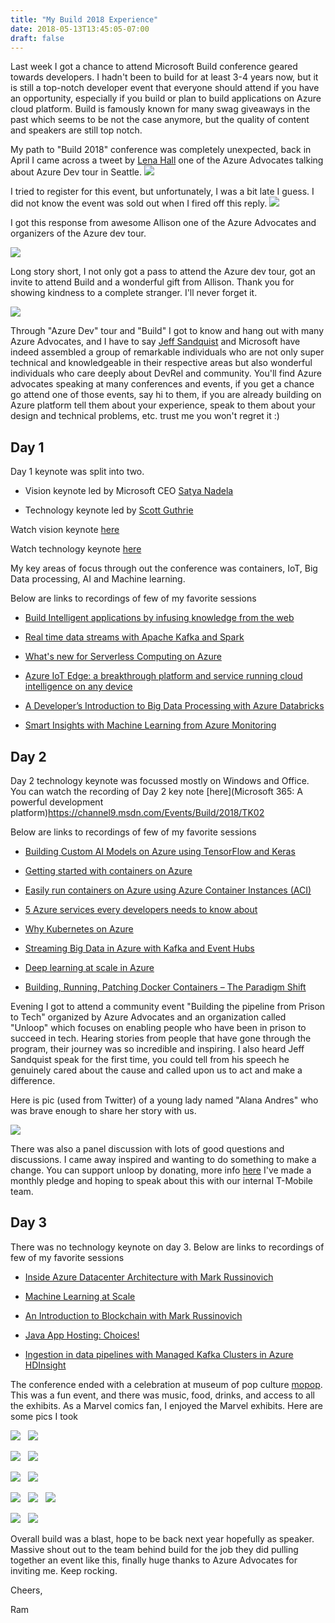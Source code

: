 ```yaml
---
title: "My Build 2018 Experience"
date: 2018-05-13T13:45:05-07:00
draft: false
---
```


Last week I got a chance to attend Microsoft Build conference geared towards developers. I hadn't been to build for at least 3-4 years now, but it is still a top-notch developer event that everyone should attend if you have an opportunity, especially if you build or plan to build applications on Azure cloud platform. Build is famously known for many swag giveaways in the past which seems to be not the case anymore, but the quality of content and speakers are still top notch.

My path to "Build 2018" conference was completely unexpected, back in April I came across a tweet by [Lena Hall](https://lenadroid.github.io/posts.html) one of the Azure Advocates talking about Azure Dev tour in Seattle. 
![](/images/twitter2.png?raw=true)

I tried to register for this event, but unfortunately, I was a bit late I guess. I did not know the event was sold out when I fired off this reply.
![](/images/twitter1.png?raw=true) 

I got this response from awesome Allison one of the Azure Advocates and organizers of the Azure dev tour.

![](/images/twitter3.png?raw=true)

Long story short, I not only got a pass to attend the Azure dev tour, got an invite to attend Build and a wonderful gift from Allison. Thank you for showing kindness to a complete stranger. I'll never forget it.

![](/images/twitter4.png?raw=true)

Through "Azure Dev" tour and "Build" I got to know and hang out with many Azure Advocates, and I have to say [Jeff Sandquist](https://twitter.com/jeffsand) and Microsoft have indeed assembled a group of remarkable individuals who are not only super technical and knowledgeable in their respective areas but also wonderful individuals who care deeply about DevRel and community. 
You'll find Azure advocates speaking at many conferences and events, if you get a chance go attend one of those events, say hi to them, if you are already building on Azure platform tell them about your experience, speak to them about your design and technical problems, etc. trust me you won't regret it :)

## Day 1
Day 1 keynote was split into two. 

* Vision keynote led by Microsoft CEO [Satya Nadela](https://twitter.com/satyanadella)

* Technology keynote led by [Scott Guthrie](http://twitter.com/scottgu)

Watch vision keynote [here](https://youtu.be/rDLkKN8e8rA)

Watch technology keynote [here](https://youtu.be/G9615XmUfas)

My key areas of focus through out the conference was containers, IoT, Big Data processing, AI and Machine learning. 

Below are links to recordings of few of my favorite sessions 

* [Build Intelligent applications by infusing knowledge from the web](https://channel9.msdn.com/events/Build/2018/BRK3223)

* [Real time data streams with Apache Kafka and Spark](https://channel9.msdn.com/events/Build/2018/THR3504)

* [What's new for Serverless Computing on Azure](https://channel9.msdn.com/Events/Build/2018/BRK2137)

* [Azure IoT Edge: a breakthrough platform and service running cloud intelligence on any device](https://channel9.msdn.com/events/Build/2018/BRK3802)

* [A Developer’s Introduction to Big Data Processing with Azure Databricks](https://channel9.msdn.com/events/Build/2018/THR3202)

* [Smart Insights with Machine Learning from Azure Monitoring](https://channel9.msdn.com/events/Build/2018/THR3124)

## Day 2
Day 2 technology keynote was focussed mostly on Windows and Office. You can watch the recording of Day 2 key note [here](Microsoft 365: A powerful development platform)https://channel9.msdn.com/Events/Build/2018/TK02

Below are links to recordings of few of my favorite sessions

* [Building Custom AI Models on Azure using TensorFlow and Keras](https://channel9.msdn.com/Events/Build/2018/BRK3704)

* [Getting started with containers on Azure](https://channel9.msdn.com/Events/Build/2018/BRK2120)

* [Easily run containers on Azure using Azure Container Instances (ACI)](https://channel9.msdn.com/Events/Build/2018/THR2007)

* [5 Azure services every developers needs to know about](https://channel9.msdn.com/Events/Build/2018/THR2041)

* [Why Kubernetes on Azure](https://channel9.msdn.com/Events/Build/2018/BRK2125)

* [Streaming Big Data in Azure with Kafka and Event Hubs](https://channel9.msdn.com/Events/Build/2018/BRK3317)

* [Deep learning at scale in Azure](https://channel9.msdn.com/Events/Build/2018/BRK3213)

* [Building, Running, Patching Docker Containers – The Paradigm Shift](https://channel9.msdn.com/Events/Build/2018/BRK3812)

Evening I got to attend a community event "Building the pipeline from Prison to Tech" organized by Azure Advocates and an organization called "Unloop" which focuses on enabling people who have been in prison to succeed in tech. Hearing stories from people that have gone through the program, their journey was so incredible and inspiring. I also heard Jeff Sandquist speak for the first time, you could tell from his speech he genuinely cared about the cause and called upon us to act and make a difference. 

Here is pic (used from Twitter) of a young lady named "Alana Andres" who was brave enough to share her story with us.

![](/images/alanaandres.jpg)

There was also a panel discussion with lots of good questions and discussions. I came away inspired and wanting to do something to make a change. You can support unloop by donating, more info [here](https://www.un-loop.org/donate) I've made a monthly pledge and hoping to speak about this with our internal T-Mobile team.

## Day 3
There was no technology keynote on day 3. Below are links to recordings of few of my favorite sessions

* [Inside Azure Datacenter Architecture with Mark Russinovich](https://channel9.msdn.com/Events/Build/2018/BRK2508)

* [Machine Learning at Scale](https://channel9.msdn.com/Events/Build/2018/BRK3708)

* [An Introduction to Blockchain with Mark Russinovich](https://channel9.msdn.com/Events/Build/2018/BRK2507)

* [Java App Hosting: Choices!](https://channel9.msdn.com/Events/Build/2018/BRK3706)

* [Ingestion in data pipelines with Managed Kafka Clusters in Azure HDInsight](https://channel9.msdn.com/Events/Build/2018/THR3201)

The conference ended with a celebration at museum of pop culture [mopop](https://www.mopop.org/).
This was a fun event, and there was music, food, drinks, and access to all the exhibits. As a Marvel comics fan, I enjoyed the Marvel exhibits. Here are some pics I took

![](/images/thor_and_hella.JPG?raw=true) &nbsp; ![](/images/tesseract.JPG?raw=true)

![](/images/captain.JPG?raw=true) &nbsp; ![](/images/cap2.JPG?raw=true)

![](/images/groot.JPG?raw=true) &nbsp; ![](/images/ironman.JPG?raw=true)

![](/images/drstrange.JPG?raw=true) &nbsp; ![](/images/drstrange2.JPG?raw=true) &nbsp; ![](/images/agamotto.JPG?raw=true)

![](/images/blackpanther.JPG?raw=true) &nbsp; ![](/images/capshield.JPG?raw=true)

Overall build was a blast, hope to be back next year hopefully as speaker. Massive shout out to the team behind build for the job they did pulling together an event like this, finally huge thanks to Azure Advocates for inviting me. Keep rocking.

Cheers,

Ram